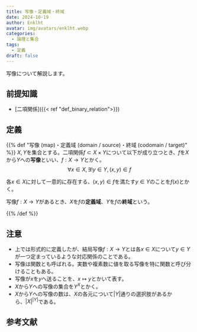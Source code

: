 ```yaml
---
title: 写像・定義域・終域
date: 2024-10-19
author: Enklht
avatar: img/avatars/enklht.webp
categories:
  - 論理と集合
tags:
  - 定義
draft: false
---
```


写像について解説します。

<!--more-->

## 前提知識

- [二項関係]({{< ref "def_binary_relation">}})

## 定義

{{% def "写像 (map)・定義域 (domain / source)・終域 (codomain / target)" %}}
$X, Y$を集合とする。二項関係$f \subset X \times Y$について以下が成り立つとき、$f$を$X$から$Y$への**写像**といい、$f: X \to Y$とかく。
$$\forall x \in X, \exists! y \in Y, (x, y) \in f$$

各$x \in X$に対して一意的に存在する、$(x, y) \in f$を満たす$y \in Y$のことを$f(x)$とかく。

写像$f: X \to Y$があるとき、$X$を$f$の**定義域**、$Y$を$f$の**終域**という。

{{% /def %}}

## 注意

- 上では形式的に定義したが、結局写像$f: X \to Y$とは各$x \in X$について$y \in Y$が一つ定まっているような対応関係のことである。
- 写像は関数とも呼ばれる。実数や複素数に値を取る写像を特に関数と呼び分けることもある。
- 写像が$x$を$y$へ送ることを、$x \mapsto y$とかいて表す。
- $X$から$Y$への写像の集合を$Y^{X}$とかく。
- $X$から$Y$への写像の数は、$X$の各元について$|Y|$通りの選択肢があるから、$|X|^{|Y|}$である。

## 参考文献
